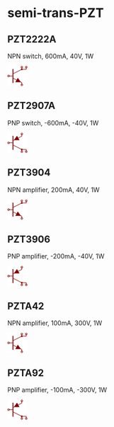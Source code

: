# semi-trans-PZT

## PZT2222A
NPN switch, 600mA, 40V, 1W

![PZT2222A__1__1](/images/semi-trans-PZT__PZT2222A__1__1.png?raw=true) 
## PZT2907A
PNP switch, -600mA, -40V, 1W

![PZT2907A__1__1](/images/semi-trans-PZT__PZT2907A__1__1.png?raw=true) 
## PZT3904
NPN amplifier, 200mA, 40V, 1W

![PZT3904__1__1](/images/semi-trans-PZT__PZT3904__1__1.png?raw=true) 
## PZT3906
PNP amplifier, -200mA, -40V, 1W

![PZT3906__1__1](/images/semi-trans-PZT__PZT3906__1__1.png?raw=true) 
## PZTA42
NPN amplifier, 100mA, 300V, 1W

![PZTA42__1__1](/images/semi-trans-PZT__PZTA42__1__1.png?raw=true) 
## PZTA92
PNP amplifier, -100mA, -300V, 1W

![PZTA92__1__1](/images/semi-trans-PZT__PZTA92__1__1.png?raw=true) 
